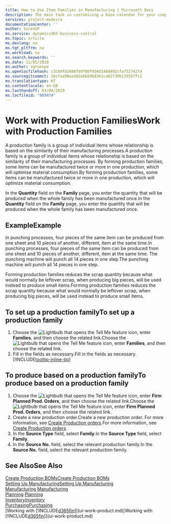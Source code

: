 ```yaml
---
title: How to Use Item Families in Manufacturing | Microsoft Docs
description: The main task in customizing a base calendar for your company, or one of its business partners, is to enter any changes to working and nonworking day status.
services: project-madeira
documentationcenter: ''
author: SorenGP
ms.service: dynamics365-business-central
ms.topic: article
ms.devlang: na
ms.tgt_pltfrm: na
ms.workload: na
ms.search.keywords: ''
ms.date: 11/05/2018
ms.author: sgroespe
ms.openlocfilehash: c3cb9f82688f89f00f934d1468492cfa752742fd
ms.sourcegitcommit: 1bcfaa99ea302e6b84b8361ca02730b135557fc1
ms.translationtype: HT
ms.contentlocale: en-GB
ms.lasthandoff: 03/08/2019
ms.locfileid: "809474"
---
```

# <a name="work-with-production-families"></a><span data-ttu-id="a5376-103">Work with Production Families</span><span class="sxs-lookup"><span data-stu-id="a5376-103">Work with Production Families</span></span>
<span data-ttu-id="a5376-104">A production family is a group of individual items whose relationship is based on the similarity of their manufacturing processes.</span><span class="sxs-lookup"><span data-stu-id="a5376-104">A production family is a group of individual items whose relationship is based on the similarity of their manufacturing processes.</span></span> <span data-ttu-id="a5376-105">By forming production families, some items can be manufactured twice or more in one production, which will optimise material consumption.</span><span class="sxs-lookup"><span data-stu-id="a5376-105">By forming production families, some items can be manufactured twice or more in one production, which will optimize material consumption.</span></span>

<span data-ttu-id="a5376-106">In the **Quantity** field on the **Family** page, you enter the quantity that will be produced when the whole family has been manufactured once.</span><span class="sxs-lookup"><span data-stu-id="a5376-106">In the **Quantity** field on the **Family** page, you enter the quantity that will be produced when the whole family has been manufactured once.</span></span>

## <a name="example"></a><span data-ttu-id="a5376-107">Example</span><span class="sxs-lookup"><span data-stu-id="a5376-107">Example</span></span>
<span data-ttu-id="a5376-108">In punching processes, four pieces of the same item can be produced from one sheet and 10 pieces of another, different, item at the same time.</span><span class="sxs-lookup"><span data-stu-id="a5376-108">In punching processes, four pieces of the same item can be produced from one sheet and 10 pieces of another, different, item at the same time.</span></span> <span data-ttu-id="a5376-109">The punching machine will punch all 14 pieces in one step.</span><span class="sxs-lookup"><span data-stu-id="a5376-109">The punching machine will punch all 14 pieces in one step.</span></span>

<span data-ttu-id="a5376-110">Forming production families reduces the scrap quantity because what would normally be leftover scrap, when producing big pieces, will be used instead to produce small items.</span><span class="sxs-lookup"><span data-stu-id="a5376-110">Forming production families reduces the scrap quantity because what would normally be leftover scrap, when producing big pieces, will be used instead to produce small items.</span></span>

## <a name="to-set-up-a-production-family"></a><span data-ttu-id="a5376-111">To set up a production family</span><span class="sxs-lookup"><span data-stu-id="a5376-111">To set up a production family</span></span>
1. <span data-ttu-id="a5376-112">Choose the ![Lightbulb that opens the Tell Me feature](media/ui-search/search_small.png "Tell me what you want to do") icon, enter **Families**, and then choose the related link.</span><span class="sxs-lookup"><span data-stu-id="a5376-112">Choose the ![Lightbulb that opens the Tell Me feature](media/ui-search/search_small.png "Tell me what you want to do") icon, enter **Families**, and then choose the related link.</span></span>
2. <span data-ttu-id="a5376-113">Fill in the fields as necessary.</span><span class="sxs-lookup"><span data-stu-id="a5376-113">Fill in the fields as necessary.</span></span> [!INCLUDE[tooltip-inline-tip](includes/tooltip-inline-tip_md.md)]

## <a name="to-produce-based-on-a-production-family"></a><span data-ttu-id="a5376-114">To produce based on a production family</span><span class="sxs-lookup"><span data-stu-id="a5376-114">To produce based on a production family</span></span>
1. <span data-ttu-id="a5376-115">Choose the ![Lightbulb that opens the Tell Me feature](media/ui-search/search_small.png "Tell me what you want to do") icon, enter **Firm Planned Prod. Orders**, and then choose the related link.</span><span class="sxs-lookup"><span data-stu-id="a5376-115">Choose the ![Lightbulb that opens the Tell Me feature](media/ui-search/search_small.png "Tell me what you want to do") icon, enter **Firm Planned Prod. Orders**, and then choose the related link.</span></span>
2. <span data-ttu-id="a5376-116">Create a new production order.</span><span class="sxs-lookup"><span data-stu-id="a5376-116">Create a new production order.</span></span> <span data-ttu-id="a5376-117">For more information, see [Create Production orders](production-how-to-create-production-orders.md).</span><span class="sxs-lookup"><span data-stu-id="a5376-117">For more information, see [Create Production orders](production-how-to-create-production-orders.md).</span></span>
3. <span data-ttu-id="a5376-118">In the **Source Type** field, select **Family**.</span><span class="sxs-lookup"><span data-stu-id="a5376-118">In the **Source Type** field, select **Family**.</span></span>  
4. <span data-ttu-id="a5376-119">In the **Source No.** field, select the relevant production family.</span><span class="sxs-lookup"><span data-stu-id="a5376-119">In the **Source No.** field, select the relevant production family.</span></span>

## <a name="see-also"></a><span data-ttu-id="a5376-120">See Also</span><span class="sxs-lookup"><span data-stu-id="a5376-120">See Also</span></span>
[<span data-ttu-id="a5376-121">Create Production BOMs</span><span class="sxs-lookup"><span data-stu-id="a5376-121">Create Production BOMs</span></span>](production-how-to-create-production-boms.md)  
[<span data-ttu-id="a5376-122">Setting Up Manufacturing</span><span class="sxs-lookup"><span data-stu-id="a5376-122">Setting Up Manufacturing</span></span>](production-configure-production-processes.md)  
<span data-ttu-id="a5376-123">[Manufacturing](production-manage-manufacturing.md)  </span><span class="sxs-lookup"><span data-stu-id="a5376-123">[Manufacturing](production-manage-manufacturing.md)  </span></span>  
<span data-ttu-id="a5376-124">[Planning](production-planning.md) </span><span class="sxs-lookup"><span data-stu-id="a5376-124">[Planning](production-planning.md) </span></span>  
[<span data-ttu-id="a5376-125">Inventory</span><span class="sxs-lookup"><span data-stu-id="a5376-125">Inventory</span></span>](inventory-manage-inventory.md)  
[<span data-ttu-id="a5376-126">Purchasing</span><span class="sxs-lookup"><span data-stu-id="a5376-126">Purchasing</span></span>](purchasing-manage-purchasing.md)  
<span data-ttu-id="a5376-127">[Working with [!INCLUDE[d365fin](includes/d365fin_md.md)]](ui-work-product.md)</span><span class="sxs-lookup"><span data-stu-id="a5376-127">[Working with [!INCLUDE[d365fin](includes/d365fin_md.md)]](ui-work-product.md)</span></span>

